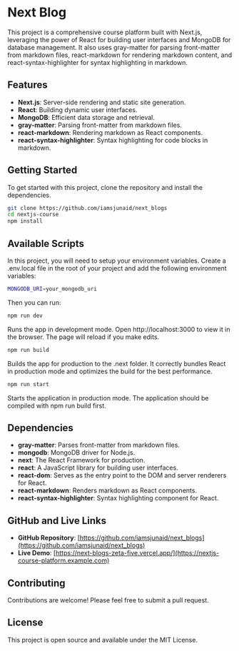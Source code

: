 # Next Blog

This project is a comprehensive course platform built with Next.js, leveraging the power of React for building user interfaces and MongoDB for database management. It also uses gray-matter for parsing front-matter from markdown files, react-markdown for rendering markdown content, and react-syntax-highlighter for syntax highlighting in markdown.

## Features

- **Next.js**: Server-side rendering and static site generation.
- **React**: Building dynamic user interfaces.
- **MongoDB**: Efficient data storage and retrieval.
- **gray-matter**: Parsing front-matter from markdown files.
- **react-markdown**: Rendering markdown as React components.
- **react-syntax-highlighter**: Syntax highlighting for code blocks in markdown.

## Getting Started

To get started with this project, clone the repository and install the dependencies.

```bash
git clone https://github.com/iamsjunaid/next_blogs
cd nextjs-course
npm install
```

## Available Scripts

In this project, you will need to setup your environment variables. Create a .env.local file in the root of your project and add the following environment variables:

```bash
MONGODB_URI=your_mongodb_uri
```

Then you can run:

```bash
npm run dev
```
Runs the app in development mode. Open http://localhost:3000 to view it in the browser. The page will reload if you make edits.

```bash
npm run build
```
Builds the app for production to the .next folder. It correctly bundles React in production mode and optimizes the build for the best performance.

```bash
npm run start
```
Starts the application in production mode. The application should be compiled with npm run build first.

## Dependencies

- **gray-matter**: Parses front-matter from markdown files.
- **mongodb**: MongoDB driver for Node.js.
- **next**: The React Framework for production.
- **react**: A JavaScript library for building user interfaces.
- **react-dom**: Serves as the entry point to the DOM and server renderers for React.
- **react-markdown**: Renders markdown as React components.
- **react-syntax-highlighter**: Syntax highlighting component for React.

## GitHub and Live Links

- **GitHub Repository**: [https://github.com/iamsjunaid/next_blogs](https://github.com/iamsjunaid/next_blogs)
- **Live Demo**: [https://next-blogs-zeta-five.vercel.app/](https://nextjs-course-platform.example.com)

## Contributing

Contributions are welcome! Please feel free to submit a pull request.

## License

This project is open source and available under the MIT License.
